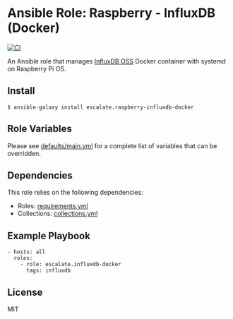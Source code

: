 # Ansible Role: Raspberry - InfluxDB (Docker)

[![CI](https://github.com/escalate/ansible-raspberry-influxdb-docker/actions/workflows/ci.yml/badge.svg?event=push)](https://github.com/escalate/ansible-raspberry-influxdb-docker/actions/workflows/ci.yml)

An Ansible role that manages [InfluxDB OSS](https://www.influxdata.com/products/influxdb-overview/) Docker container with systemd on Raspberry Pi OS.

## Install

```
$ ansible-galaxy install escalate.raspberry-influxdb-docker
```

## Role Variables

Please see [defaults/main.yml](https://github.com/escalate/ansible-raspberry-influxdb-docker/blob/master/defaults/main.yml) for a complete list of variables that can be overridden.

## Dependencies

This role relies on the following dependencies:

* Roles: [requirements.yml](https://github.com/escalate/ansible-raspberry-influxdb-docker/blob/master/requirements.yml)
* Collections: [collections.yml](https://github.com/escalate/ansible-raspberry-influxdb-docker/blob/master/collections.yml)

## Example Playbook

```
- hosts: all
  roles:
    - role: escalate.influxdb-docker
      tags: influxdb
```

## License

MIT
